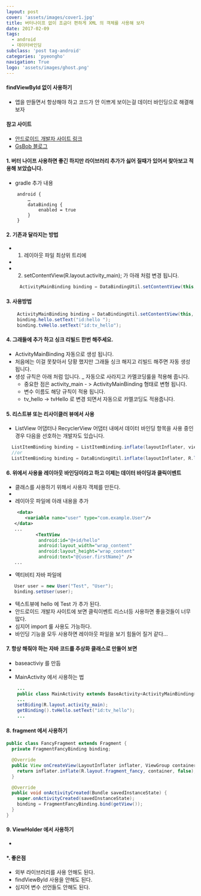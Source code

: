 ```yaml
---
layout: post
cover: 'assets/images/cover1.jpg'
title: 버터나이프 없이 조금더 편하게 XML 의 객체를 사용해 보자
date: 2017-02-09
tags: 
  - android
  - 데이터바인딩
subclass: 'post tag-android'
categories: 'pyeongho'
navigation: True
logo: 'assets/images/ghost.png'    
---
```


#### findViewById 없이 사용하기
  - 앱을 만들면서 항상해야 하고 코드가 안 이쁘게 보이는걸 데이터 바인딩으로 해결해 보자

#### 참고 사이트 
 - [안드로이드 개발자 사이트 링크](https://developer.android.com/topic/libraries/data-binding/index.html#studio_support)
 - [GsBob 블로그](http://gogorchg.tistory.com/entry/Android-DataBinding-findViewById-이제-안녕)


#### 1. 버터 나이프 사용하면 좋긴 하지만 라이브러리 추가가 싫어 질때가 있어서 찾아보고 적용해 보았습니다.
 - gradle 추가 내용

```grldle
    android {
        …
        dataBinding {
            enabled = true
        }
    }
```
 
#### 2. 기존과 달라지는 방법
 - 1. 레이아웃 파일 최상위 트리에 
  - <script src="https://gist.github.com/pyeongho/90ec3c115ae62ecc49f398f40b55e8d6.js"></script>
 
 - 2. setContentView(R.layout.activity_main); 가 아래 처럼 변경 됩니다.

```java
     ActivityMainBinding binding = DataBindingUtil.setContentView(this, R.layout.activity_main);
```

#### 3. 사용방법

```java
    ActivityMainBinding binding = DataBindingUtil.setContentView(this, R.layout.activity_main);
    binding.hello.setText("id:hello ");
    binding.tvHello.setText("id:tv_hello");
``` 

#### 4. 그래들에 추가 하고 싱크 리빌드 한번 해주세요.
 - ActivityMainBinding 자동으로 생성 됩니다. 
 - 처음에는 이걸 못찾아서 당황 했지만 그래들 싱크 해지고 리빌드 해주면 자동 생성 됩니다.
 - 생성 규칙은 아래 처럼 입니다. _ 자동으로 사라지고 카멜코딩룰을 적용해 줍니다.
   - 중요한 점은  activity_main - > ActivityMainBinding 형태로 변형 됩니다.
   - 변수 이름도 해당 규칙이 적용 됩니다. 
   - tv_hello -> tvHello 로 변경 되면서 자동으로 카멜코딩도 적용줍니다.

#### 5. 리스트뷰 또는 리사이클러 뷰에서 사용 
 - ListView 어댑터나 RecyclerView 어댑터 내에서 데이터 바인딩 항목을 사용 중인 경우 다음을 선호하는 개발자도 있습니다.

```java 
  ListItemBinding binding = ListItemBinding.inflate(layoutInflater, viewGroup, false);
  //or
  ListItemBinding binding = DataBindingUtil.inflate(layoutInflater, R.layout.list_item, viewGroup, false);
```

#### 6. 위에서 사용을 레이아웃 바인딩이라고 하고 이제는 데이터 바이딩과 클릭이벤트 
 - 클래스를 사용하기 위해서 사용자 객체를 만든다.
 - <script src="https://gist.github.com/pyeongho/8133adb6428e763ae8953edc56b5a680.js"></script>
 - 레이아웃 파일에 아래 내용을 추가

```xml  
    <data>
       <variable name="user" type="com.example.User"/>
   </data>
   ... 
           <TextView
            android:id="@+id/hello"
            android:layout_width="wrap_content"
            android:layout_height="wrap_content"
            android:text="@{user.firstName}" />
   ...         
``` 

 - 액티비티 자바 파일에

```java
   User user = new User("Test", "User");
   binding.setUser(user);
```

 - 텍스트뷰에 hello 에 Test 가 추가 된다.
 - 안드로이드 개발자 사이트에 보면 클릭이벤트 리스너등 사용하면 좋을것들이 너무 많다.
 - 심지어 import 룰 사용도 가능하다.
 - 바인딩 기능을 모두 사용하면 레이아웃 파일을 보기 힘들어 질거 같다...


#### 7. 항상 해줘야 하는 자바 코드를 추상화 클래스로 만들어 보면
 - baseactiviy 를 만듬
  - <script src="https://gist.github.com/pyeongho/ac55d87b879282327bbb60c2ab5874de.js"></script>
 - MainActivity 에서 사용하는 법

```java
    ...
    public class MainActivity extends BaseActivity<ActivityMainBinding> {
    ...    
    setBiding(R.layout.activity_main);
    getBinding().tvHello.setText("id:tv_hello");
    ...
```  

#### 8. fragment 에서 사용하기

```java
public class FancyFragment extends Fragment {
  private FragmentFancyBinding binding;

  @Override
  public View onCreateView(LayoutInflater inflater, ViewGroup container, Bundle savedInstanceState) {
    return inflater.inflate(R.layout.fragment_fancy, container, false);
  }

  @Override
  public void onActivityCreated(Bundle savedInstanceState) {
    super.onActivityCreated(savedInstanceState);
    binding = FragmentFancyBinding.bind(getView());
  }
}
```

#### 9. ViewHolder 에서 사용하기
 - <script src="https://gist.github.com/pyeongho/dc4aa079ab29e6d30d6092f147c6a4d7.js"></script>


#### *. 좋은점
  - 외부 라이브러리를 사용 안해도 된다.
  - findViewById 사용을 안해도 된다.
  - 심지어 변수 선언들도 안해도 된다.
